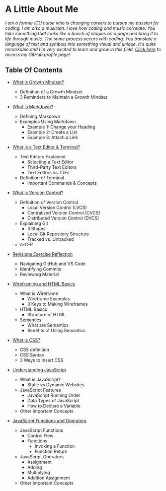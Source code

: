 # **A Little About Me**

*I am a former ICU nurse who is changing careers to pursue my passion for coding. I am also a musician. I love how coding and music correlate. You take something that looks like a bunch of shapes on a page and bring it to life through music. The same process occurs with coding. You translate a language of text and symbols into something visual and unique. It's quite remarkable and I’m very excited to learn and grow in this field. [Click here](https://github.com/sarahcreager) to access my GitHub profile page!*

## Table Of Contents
* [What is Growth Mindset?](growthmindset.md)
  * Definition of a Growth Mindset
  * 3 Reminders to Maintain a Growth Mindset

* [What is Markdown?](markdown.md) 
  * Defining Markdown
  * Examples Using Markdown
    *  Example 1: Change your Heading
    *  Example 2: Create a List
    *  Example 3: Attach a Link   

* [What is a Text Editor & Terminal?](texteditorterminal.md)
  * Text Editors Explained
    * Selecting a Text Editor
    * Third-Party Text Editors
    * Text Editors vs. IDEs
  * Definition of Terminal
    * Important Commands & Concepts

* [What is Version Control?](versioncontrol.md) 
  * Definition of Version Control 
    * Local Version Control (LVCS)
    * Centralized Version Control (CVCS)
    * Distributed Version Control (DVCS)
  * Explaining Git
    * 3 Stages
    * Local Git Repository Structure
    * Tracked vs. Untracked
  * A-C-P
 
* [Revisions Exercise Reflection](revisions.md) 
  * Navigating GitHub and VS Code
  * Identifying Commits
  * Reviewing Material

* [Wireframing and HTML Basics](html.md) 
  * What is Wireframe
    * Wireframe Examples
    * 3 Keys to Making Wireframes
  * HTML Basics
    * Structure of HTML
  * Semantics
    * What are Semantics
    * Benefits of Using Semantics

* [What is CSS?](css.md) 
  * CSS definition
  * CSS Syntax
  * 3 Ways to Insert CSS

* [Understanding JavaScript](javascript.md) 
  * What is JavaScript?
    * Static vs Dynamic Websites
  * JavaScript Features
    * JavaScript Running Order
    * Data Types of JavaScript
    * How to Declare a Variable
  * Other Important Concepts
  
* [JavaScript Functions and Operators](javascriptfunctions.md) 
  * JavaScript Functions
    * Control Flow
    * Functions
      * Invoking a Function
      * Function Return
  * JavaScript Operators
    * Assignment
    * Adding
    * Multiplying
    * Addition Assignment
  * Other Important Concepts